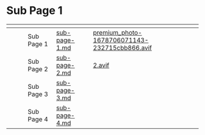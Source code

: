 # Sub Page 1



<table data-card-size="large" data-view="cards"><thead><tr><th></th><th></th><th></th><th></th><th data-hidden data-card-target data-type="content-ref"></th><th data-hidden data-card-cover data-type="files"></th></tr></thead><tbody><tr><td></td><td></td><td></td><td>Sub Page 1</td><td><a href="sub-page-1.md">sub-page-1.md</a></td><td><a href="../.gitbook/assets/premium_photo-1678706071143-232715cbb866.avif">premium_photo-1678706071143-232715cbb866.avif</a></td></tr><tr><td></td><td></td><td></td><td>Sub Page 2</td><td><a href="sub-page-2.md">sub-page-2.md</a></td><td><a href="../.gitbook/assets/2.avif">2.avif</a></td></tr><tr><td></td><td></td><td></td><td>Sub Page 3</td><td><a href="../main-page/sub-page-3.md">sub-page-3.md</a></td><td></td></tr><tr><td></td><td></td><td></td><td>Sub Page 4</td><td><a href="sub-page-4.md">sub-page-4.md</a></td><td></td></tr></tbody></table>

